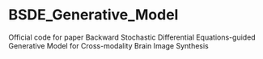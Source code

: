 # BSDE_Generative_Model
Official code for paper Backward Stochastic Differential Equations-guided Generative Model for Cross-modality Brain Image Synthesis

